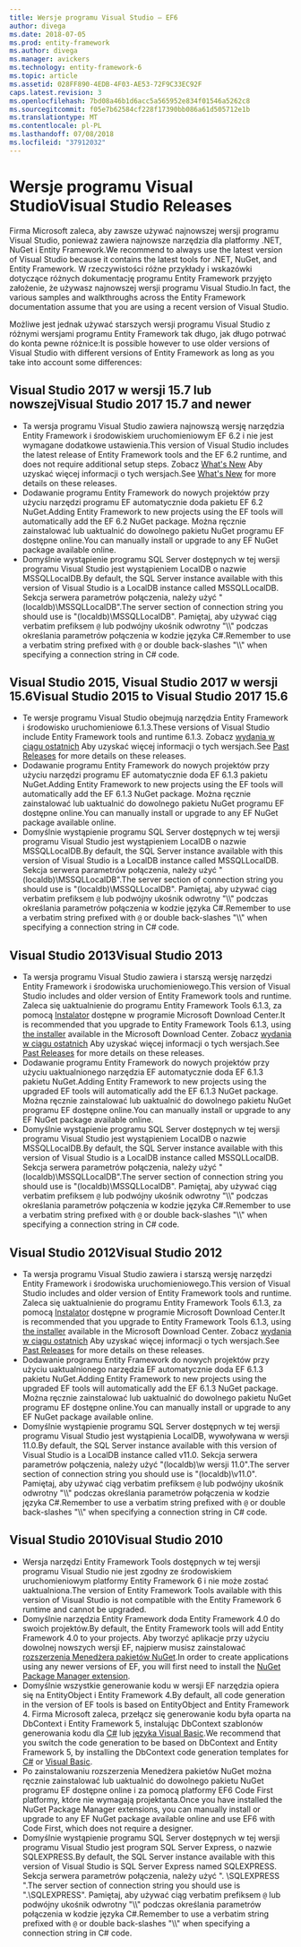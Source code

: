 ```yaml
---
title: Wersje programu Visual Studio — EF6
author: divega
ms.date: 2018-07-05
ms.prod: entity-framework
ms.author: divega
ms.manager: avickers
ms.technology: entity-framework-6
ms.topic: article
ms.assetid: 028FF890-4EDB-4F03-AE53-72F9C33EC92F
caps.latest.revision: 3
ms.openlocfilehash: 7bd08a46b1d6acc5a565952e834f01546a5262c8
ms.sourcegitcommit: f05e7b62584cf228f17390bb086a61d505712e1b
ms.translationtype: MT
ms.contentlocale: pl-PL
ms.lasthandoff: 07/08/2018
ms.locfileid: "37912032"
---
```

# <a name="visual-studio-releases"></a><span data-ttu-id="44aeb-102">Wersje programu Visual Studio</span><span class="sxs-lookup"><span data-stu-id="44aeb-102">Visual Studio Releases</span></span>

<span data-ttu-id="44aeb-103">Firma Microsoft zaleca, aby zawsze używać najnowszej wersji programu Visual Studio, ponieważ zawiera najnowsze narzędzia dla platformy .NET, NuGet i Entity Framework.</span><span class="sxs-lookup"><span data-stu-id="44aeb-103">We recommend to always use the latest version of Visual Studio because it contains the latest tools for .NET, NuGet, and Entity Framework.</span></span>
<span data-ttu-id="44aeb-104">W rzeczywistości różne przykłady i wskazówki dotyczące różnych dokumentację programu Entity Framework przyjęto założenie, że używasz najnowszej wersji programu Visual Studio.</span><span class="sxs-lookup"><span data-stu-id="44aeb-104">In fact, the various samples and walkthroughs across the Entity Framework documentation assume that you are using a recent version of Visual Studio.</span></span>

<span data-ttu-id="44aeb-105">Możliwe jest jednak używać starszych wersji programu Visual Studio z różnymi wersjami programu Entity Framework tak długo, jak długo potrwać do konta pewne różnice:</span><span class="sxs-lookup"><span data-stu-id="44aeb-105">It is possible however to use older versions of Visual Studio with different versions of Entity Framework as long as you take into account some differences:</span></span>

## <a name="visual-studio-2017-157-and-newer"></a><span data-ttu-id="44aeb-106">Visual Studio 2017 w wersji 15.7 lub nowszej</span><span class="sxs-lookup"><span data-stu-id="44aeb-106">Visual Studio 2017 15.7 and newer</span></span>

- <span data-ttu-id="44aeb-107">Ta wersja programu Visual Studio zawiera najnowszą wersję narzędzia Entity Framework i środowiskiem uruchomieniowym EF 6.2 i nie jest wymagane dodatkowe ustawienia.</span><span class="sxs-lookup"><span data-stu-id="44aeb-107">This version of Visual Studio includes the latest release of Entity Framework tools and the EF 6.2 runtime, and does not require additional setup steps.</span></span>
<span data-ttu-id="44aeb-108">Zobacz [What's New](~/ef6/what-is-new/index.md) Aby uzyskać więcej informacji o tych wersjach.</span><span class="sxs-lookup"><span data-stu-id="44aeb-108">See [What's New](~/ef6/what-is-new/index.md) for more details on these releases.</span></span>
- <span data-ttu-id="44aeb-109">Dodawanie programu Entity Framework do nowych projektów przy użyciu narzędzi programu EF automatycznie doda pakietu EF 6.2 NuGet.</span><span class="sxs-lookup"><span data-stu-id="44aeb-109">Adding Entity Framework to new projects using the EF tools will automatically add the EF 6.2 NuGet package.</span></span>
<span data-ttu-id="44aeb-110">Można ręcznie zainstalować lub uaktualnić do dowolnego pakietu NuGet programu EF dostępne online.</span><span class="sxs-lookup"><span data-stu-id="44aeb-110">You can manually install or upgrade to any EF NuGet package available online.</span></span>
- <span data-ttu-id="44aeb-111">Domyślnie wystąpienie programu SQL Server dostępnych w tej wersji programu Visual Studio jest wystąpieniem LocalDB o nazwie MSSQLLocalDB.</span><span class="sxs-lookup"><span data-stu-id="44aeb-111">By default, the SQL Server instance available with this version of Visual Studio is a LocalDB instance called MSSQLLocalDB.</span></span>
<span data-ttu-id="44aeb-112">Sekcja serwera parametrów połączenia, należy użyć "(localdb)\\MSSQLLocalDB".</span><span class="sxs-lookup"><span data-stu-id="44aeb-112">The server section of connection string you should use is "(localdb)\\MSSQLLocalDB".</span></span>
<span data-ttu-id="44aeb-113">Pamiętaj, aby używać ciąg verbatim prefiksem `@` lub podwójny ukośnik odwrotny "\\\\" podczas określania parametrów połączenia w kodzie języka C#.</span><span class="sxs-lookup"><span data-stu-id="44aeb-113">Remember to use a verbatim string prefixed with `@` or double back-slashes "\\\\" when specifying a connection string in C# code.</span></span>  


## <a name="visual-studio-2015-to-visual-studio-2017-156"></a><span data-ttu-id="44aeb-114">Visual Studio 2015, Visual Studio 2017 w wersji 15.6</span><span class="sxs-lookup"><span data-stu-id="44aeb-114">Visual Studio 2015 to Visual Studio 2017 15.6</span></span>

- <span data-ttu-id="44aeb-115">Te wersje programu Visual Studio obejmują narzędzia Entity Framework i środowisko uruchomieniowe 6.1.3.</span><span class="sxs-lookup"><span data-stu-id="44aeb-115">These versions of Visual Studio include Entity Framework tools and runtime 6.1.3.</span></span>
<span data-ttu-id="44aeb-116">Zobacz [wydania w ciągu ostatnich](~/ef6/what-is-new/past-releases.md#ef-613) Aby uzyskać więcej informacji o tych wersjach.</span><span class="sxs-lookup"><span data-stu-id="44aeb-116">See [Past Releases](~/ef6/what-is-new/past-releases.md#ef-613) for more details on these releases.</span></span>
- <span data-ttu-id="44aeb-117">Dodawanie programu Entity Framework do nowych projektów przy użyciu narzędzi programu EF automatycznie doda EF 6.1.3 pakietu NuGet.</span><span class="sxs-lookup"><span data-stu-id="44aeb-117">Adding Entity Framework to new projects using the EF tools will automatically add the EF 6.1.3 NuGet package.</span></span>
<span data-ttu-id="44aeb-118">Można ręcznie zainstalować lub uaktualnić do dowolnego pakietu NuGet programu EF dostępne online.</span><span class="sxs-lookup"><span data-stu-id="44aeb-118">You can manually install or upgrade to any EF NuGet package available online.</span></span>
- <span data-ttu-id="44aeb-119">Domyślnie wystąpienie programu SQL Server dostępnych w tej wersji programu Visual Studio jest wystąpieniem LocalDB o nazwie MSSQLLocalDB.</span><span class="sxs-lookup"><span data-stu-id="44aeb-119">By default, the SQL Server instance available with this version of Visual Studio is a LocalDB instance called MSSQLLocalDB.</span></span>
<span data-ttu-id="44aeb-120">Sekcja serwera parametrów połączenia, należy użyć "(localdb)\\MSSQLLocalDB".</span><span class="sxs-lookup"><span data-stu-id="44aeb-120">The server section of connection string you should use is "(localdb)\\MSSQLLocalDB".</span></span>
<span data-ttu-id="44aeb-121">Pamiętaj, aby używać ciąg verbatim prefiksem `@` lub podwójny ukośnik odwrotny "\\\\" podczas określania parametrów połączenia w kodzie języka C#.</span><span class="sxs-lookup"><span data-stu-id="44aeb-121">Remember to use a verbatim string prefixed with `@` or double back-slashes "\\\\" when specifying a connection string in C# code.</span></span>  


## <a name="visual-studio-2013"></a><span data-ttu-id="44aeb-122">Visual Studio 2013</span><span class="sxs-lookup"><span data-stu-id="44aeb-122">Visual Studio 2013</span></span>
- <span data-ttu-id="44aeb-123">Ta wersja programu Visual Studio zawiera i starszą wersję narzędzi Entity Framework i środowiska uruchomieniowego.</span><span class="sxs-lookup"><span data-stu-id="44aeb-123">This version of Visual Studio includes and older version of Entity Framework tools and runtime.</span></span>
<span data-ttu-id="44aeb-124">Zaleca się uaktualnienie do programu Entity Framework Tools 6.1.3, za pomocą [Instalator](https://www.microsoft.com/en-us/download/details.aspx?id=40762) dostępne w programie Microsoft Download Center.</span><span class="sxs-lookup"><span data-stu-id="44aeb-124">It is recommended that you upgrade to Entity Framework Tools 6.1.3, using [the installer](https://www.microsoft.com/en-us/download/details.aspx?id=40762) available in the Microsoft Download Center.</span></span>
<span data-ttu-id="44aeb-125">Zobacz [wydania w ciągu ostatnich](~/ef6/what-is-new/past-releases.md#ef-613) Aby uzyskać więcej informacji o tych wersjach.</span><span class="sxs-lookup"><span data-stu-id="44aeb-125">See [Past Releases](~/ef6/what-is-new/past-releases.md#ef-613) for more details on these releases.</span></span>
- <span data-ttu-id="44aeb-126">Dodawanie programu Entity Framework do nowych projektów przy użyciu uaktualnionego narzędzia EF automatycznie doda EF 6.1.3 pakietu NuGet.</span><span class="sxs-lookup"><span data-stu-id="44aeb-126">Adding Entity Framework to new projects using the upgraded EF tools will automatically add the EF 6.1.3 NuGet package.</span></span>
<span data-ttu-id="44aeb-127">Można ręcznie zainstalować lub uaktualnić do dowolnego pakietu NuGet programu EF dostępne online.</span><span class="sxs-lookup"><span data-stu-id="44aeb-127">You can manually install or upgrade to any EF NuGet package available online.</span></span>
- <span data-ttu-id="44aeb-128">Domyślnie wystąpienie programu SQL Server dostępnych w tej wersji programu Visual Studio jest wystąpieniem LocalDB o nazwie MSSQLLocalDB.</span><span class="sxs-lookup"><span data-stu-id="44aeb-128">By default, the SQL Server instance available with this version of Visual Studio is a LocalDB instance called MSSQLLocalDB.</span></span>
<span data-ttu-id="44aeb-129">Sekcja serwera parametrów połączenia, należy użyć "(localdb)\\MSSQLLocalDB".</span><span class="sxs-lookup"><span data-stu-id="44aeb-129">The server section of connection string you should use is "(localdb)\\MSSQLLocalDB".</span></span>
<span data-ttu-id="44aeb-130">Pamiętaj, aby używać ciąg verbatim prefiksem `@` lub podwójny ukośnik odwrotny "\\\\" podczas określania parametrów połączenia w kodzie języka C#.</span><span class="sxs-lookup"><span data-stu-id="44aeb-130">Remember to use a verbatim string prefixed with `@` or double back-slashes "\\\\" when specifying a connection string in C# code.</span></span>  

## <a name="visual-studio-2012"></a><span data-ttu-id="44aeb-131">Visual Studio 2012</span><span class="sxs-lookup"><span data-stu-id="44aeb-131">Visual Studio 2012</span></span>

- <span data-ttu-id="44aeb-132">Ta wersja programu Visual Studio zawiera i starszą wersję narzędzi Entity Framework i środowiska uruchomieniowego.</span><span class="sxs-lookup"><span data-stu-id="44aeb-132">This version of Visual Studio includes and older version of Entity Framework tools and runtime.</span></span>
<span data-ttu-id="44aeb-133">Zaleca się uaktualnienie do programu Entity Framework Tools 6.1.3, za pomocą [Instalator](https://www.microsoft.com/en-us/download/details.aspx?id=40762) dostępne w programie Microsoft Download Center.</span><span class="sxs-lookup"><span data-stu-id="44aeb-133">It is recommended that you upgrade to Entity Framework Tools 6.1.3, using [the installer](https://www.microsoft.com/en-us/download/details.aspx?id=40762) available in the Microsoft Download Center.</span></span>
<span data-ttu-id="44aeb-134">Zobacz [wydania w ciągu ostatnich](~/ef6/what-is-new/past-releases.md#ef-613) Aby uzyskać więcej informacji o tych wersjach.</span><span class="sxs-lookup"><span data-stu-id="44aeb-134">See [Past Releases](~/ef6/what-is-new/past-releases.md#ef-613) for more details on these releases.</span></span>
- <span data-ttu-id="44aeb-135">Dodawanie programu Entity Framework do nowych projektów przy użyciu uaktualnionego narzędzia EF automatycznie doda EF 6.1.3 pakietu NuGet.</span><span class="sxs-lookup"><span data-stu-id="44aeb-135">Adding Entity Framework to new projects using the upgraded EF tools will automatically add the EF 6.1.3 NuGet package.</span></span>
<span data-ttu-id="44aeb-136">Można ręcznie zainstalować lub uaktualnić do dowolnego pakietu NuGet programu EF dostępne online.</span><span class="sxs-lookup"><span data-stu-id="44aeb-136">You can manually install or upgrade to any EF NuGet package available online.</span></span>
- <span data-ttu-id="44aeb-137">Domyślnie wystąpienie programu SQL Server dostępnych w tej wersji programu Visual Studio jest wystąpienia LocalDB, wywoływana w wersji 11.0.</span><span class="sxs-lookup"><span data-stu-id="44aeb-137">By default, the SQL Server instance available with this version of Visual Studio is a LocalDB instance called v11.0.</span></span>
<span data-ttu-id="44aeb-138">Sekcja serwera parametrów połączenia, należy użyć "(localdb)\\w wersji 11.0".</span><span class="sxs-lookup"><span data-stu-id="44aeb-138">The server section of connection string you should use is "(localdb)\\v11.0".</span></span>
<span data-ttu-id="44aeb-139">Pamiętaj, aby używać ciąg verbatim prefiksem `@` lub podwójny ukośnik odwrotny "\\\\" podczas określania parametrów połączenia w kodzie języka C#.</span><span class="sxs-lookup"><span data-stu-id="44aeb-139">Remember to use a verbatim string prefixed with `@` or double back-slashes "\\\\" when specifying a connection string in C# code.</span></span>  

## <a name="visual-studio-2010"></a><span data-ttu-id="44aeb-140">Visual Studio 2010</span><span class="sxs-lookup"><span data-stu-id="44aeb-140">Visual Studio 2010</span></span>

- <span data-ttu-id="44aeb-141">Wersja narzędzi Entity Framework Tools dostępnych w tej wersji programu Visual Studio nie jest zgodny ze środowiskiem uruchomieniowym platformy Entity Framework 6 i nie może zostać uaktualniona.</span><span class="sxs-lookup"><span data-stu-id="44aeb-141">The version of Entity Framework Tools available with this version of Visual Studio is not compatible with the Entity Framework 6 runtime and cannot be upgraded.</span></span>
- <span data-ttu-id="44aeb-142">Domyślnie narzędzia Entity Framework doda Entity Framework 4.0 do swoich projektów.</span><span class="sxs-lookup"><span data-stu-id="44aeb-142">By default, the Entity Framework tools will add Entity Framework 4.0 to your projects.</span></span>
<span data-ttu-id="44aeb-143">Aby tworzyć aplikacje przy użyciu dowolnej nowszych wersji EF, najpierw musisz zainstalować [rozszerzenia Menedżera pakietów NuGet](https://marketplace.visualstudio.com/items?itemName=NuGetTeam.NuGetPackageManager).</span><span class="sxs-lookup"><span data-stu-id="44aeb-143">In order to create applications using any newer versions of EF, you will first need to install the [NuGet Package Manager extension](https://marketplace.visualstudio.com/items?itemName=NuGetTeam.NuGetPackageManager).</span></span>
- <span data-ttu-id="44aeb-144">Domyślnie wszystkie generowanie kodu w wersji EF narzędzia opiera się na EntityObject i Entity Framework 4.</span><span class="sxs-lookup"><span data-stu-id="44aeb-144">By default, all code generation in the version of EF tools is based on EntityObject and Entity Framework 4.</span></span>
<span data-ttu-id="44aeb-145">Firma Microsoft zaleca, przełącz się generowanie kodu była oparta na DbContext i Entity Framework 5, instalując DbContext szablonów generowania kodu dla [C#](https://marketplace.visualstudio.com/items?itemName=EntityFrameworkTeam.EF5xDbContextGeneratorforC) lub [języka Visual Basic](https://marketplace.visualstudio.com/items?itemName=EntityFrameworkTeam.EF5xDbContextGeneratorforVBNET).</span><span class="sxs-lookup"><span data-stu-id="44aeb-145">We recommend that you switch the code generation to be based on DbContext and Entity Framework 5, by installing the DbContext code generation templates for [C#](https://marketplace.visualstudio.com/items?itemName=EntityFrameworkTeam.EF5xDbContextGeneratorforC) or [Visual Basic](https://marketplace.visualstudio.com/items?itemName=EntityFrameworkTeam.EF5xDbContextGeneratorforVBNET).</span></span>
- <span data-ttu-id="44aeb-146">Po zainstalowaniu rozszerzenia Menedżera pakietów NuGet można ręcznie zainstalować lub uaktualnić do dowolnego pakietu NuGet programu EF dostępne online i za pomocą platformy EF6 Code First platformy, które nie wymagają projektanta.</span><span class="sxs-lookup"><span data-stu-id="44aeb-146">Once you have installed the NuGet Package Manager extensions, you can manually install or upgrade to any EF NuGet package available online and use EF6 with Code First, which does not require a designer.</span></span>
- <span data-ttu-id="44aeb-147">Domyślnie wystąpienie programu SQL Server dostępnych w tej wersji programu Visual Studio jest program SQL Server Express, o nazwie SQLEXPRESS.</span><span class="sxs-lookup"><span data-stu-id="44aeb-147">By default, the SQL Server instance available with this version of Visual Studio is SQL Server Express named SQLEXPRESS.</span></span>
<span data-ttu-id="44aeb-148">Sekcja serwera parametrów połączenia, należy użyć ". \\SQLEXPRESS ".</span><span class="sxs-lookup"><span data-stu-id="44aeb-148">The server section of connection string you should use is ".\\SQLEXPRESS".</span></span>
<span data-ttu-id="44aeb-149">Pamiętaj, aby używać ciąg verbatim prefiksem `@` lub podwójny ukośnik odwrotny "\\\\" podczas określania parametrów połączenia w kodzie języka C#.</span><span class="sxs-lookup"><span data-stu-id="44aeb-149">Remember to use a verbatim string prefixed with `@` or double back-slashes "\\\\" when specifying a connection string in C# code.</span></span>
